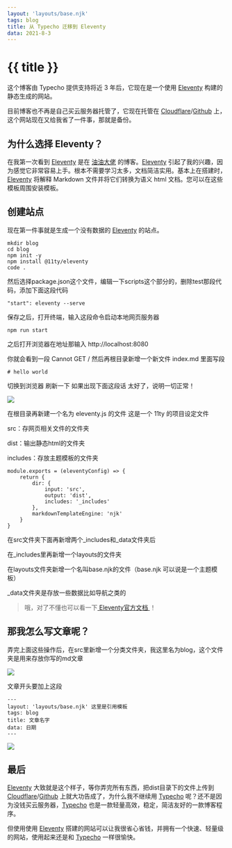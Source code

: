 ```yaml
---
layout: 'layouts/base.njk'
tags: blog
title: 从 Typecho 迁移到 Eleventy
data: 2021-8-3
---
```


# {{ title }}

这个博客由 Typecho 提供支持将近 3 年后，它现在是一个使用 <a href="https://www.11ty.dev/">Eleventy</a> 构建的静态生成的网站。

目前博客也不再是自己买云服务器托管了，它现在托管在 <a href="https://www.cloudflare.com/">Cloudflare</a>/<a href="https://www.github.com/">Github</a> 上，这个网站现在又给我省了一件事，那就是备份。

## 为什么选择 Eleventy？

在我第一次看到 <a href="https://www.11ty.dev/">Eleventy</a> 是在 <a href="https://www.200011.net/">油油大佬</a> 的博客。<a href="https://www.11ty.dev/">Eleventy</a> 引起了我的兴趣，因为感觉它非常容易上手。根本不需要学习太多，文档简洁实用。基本上在搭建时，<a href="https://www.11ty.dev/">Eleventy</a> 将解释 Markdown 文件并将它们转换为语义 html 文档。您可以在这些模板周围安装模板。

## 创建站点

现在第一件事就是生成一个没有数据的 <a href="https://www.11ty.dev/">Eleventy</a> 的站点。

```
mkdir blog
cd blog
npm init -y
npm install @11ty/eleventy
code .
```

然后选择package.json这个文件，编辑一下scripts这个部分的，删除test那段代码，添加下面这段代码

```
"start": eleventy --serve
```

保存之后，打开终端，输入这段命令启动本地网页服务器
```
npm run start
```

之后打开浏览器在地址那输入 http://localhost:8080

你就会看到一段 Cannot GET /
然后再根目录新增一个新文件 index.md 里面写段
```
# hello world
```

切换到浏览器 刷新一下 如果出现下面这段话
太好了，说明一切正常！

![](https://img.mukewang.com/user/6108a18c0001867904290175.jpg)

在根目录再新建一个名为 eleventy.js 的文件 
这是一个 11ty 的项目设定文件

src：存网页相关文件的文件夹

dist：输出静态html的文件夹

includes：存放主题模板的文件夹

```
module.exports = (eleventyConfig) => {
    return {
        dir: {
            input: 'src',
            output: 'dist',
            includes: '_includes'
        },
        markdownTemplateEngine: 'njk'
    }
}
```

在src文件夹下面再新增两个_includes和_data文件夹后

在_includes里再新增一个layouts的文件夹

在layouts文件夹新增一个名叫base.njk的文件（base.njk 可以说是一个主题模板）

_data文件夹是存放一些数据比如导航之类的

<blockquote>
哦，对了不懂也可以看一下<a href="https://www.11ty.dev/blog/"> Eleventy官方文档 </a> ！
</blockquote>

## 那我怎么写文章呢？

弄完上面这些操作后，在src里新增一个分类文件夹，我这里名为blog，这个文件夹是用来存放你写的md文章

![](https://img.mukewang.com/user/6108aa4f000184c102100219.jpg)

文章开头要加上这段

```
---
layout: 'layouts/base.njk' 这里是引用模板
tags: blog
title: 文章名字
data: 日期
---
```

![](https://img.mukewang.com/user/61090fca0001bff003630144.jpg)

## 最后

<a href="https://www.11ty.dev/">Eleventy</a> 大致就是这个样子，等你弄完所有东西，把dist目录下的文件上传到 <a href="https://www.cloudflare.com/">Cloudflare</a>/<a href="https://www.github.com/">Github</a> 上就大功告成了，为什么我不继续用 <a href="http://typecho.org/">Typecho</a> 呢？还不是因为没钱买云服务器，<a href="http://typecho.org/">Typecho</a> 也是一款轻量高效，稳定，简洁友好的一款博客程序。

但使用使用 <a href="https://www.11ty.dev/">Eleventy</a> 搭建的网站可以让我很省心省钱，并拥有一个快速、轻量级的网站，使用起来还是和 <a href="http://typecho.org/">Typecho</a> 一样很愉快。